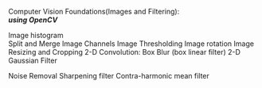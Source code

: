 Computer Vision Foundations(Images and Filtering):  
            ***using OpenCV***

Image histogram  
Split and Merge Image Channels
Image Thresholding
Image rotation
Image Resizing and Cropping
2-D Convolution:
	Box Blur (box linear filter)
	2-D Gaussian Filter

Noise Removal
Sharpening filter
Contra-harmonic mean filter

